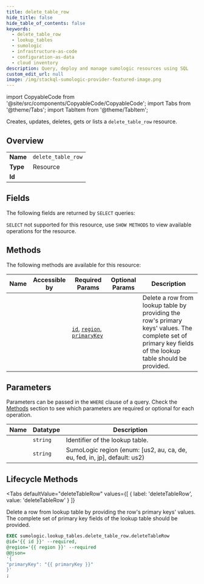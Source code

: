 ```yaml
--- 
title: delete_table_row
hide_title: false
hide_table_of_contents: false
keywords:
  - delete_table_row
  - lookup_tables
  - sumologic
  - infrastructure-as-code
  - configuration-as-data
  - cloud inventory
description: Query, deploy and manage sumologic resources using SQL
custom_edit_url: null
image: /img/stackql-sumologic-provider-featured-image.png
---
```


import CopyableCode from '@site/src/components/CopyableCode/CopyableCode';
import Tabs from '@theme/Tabs';
import TabItem from '@theme/TabItem';

Creates, updates, deletes, gets or lists a <code>delete_table_row</code> resource.

## Overview
<table><tbody>
<tr><td><b>Name</b></td><td><code>delete_table_row</code></td></tr>
<tr><td><b>Type</b></td><td>Resource</td></tr>
<tr><td><b>Id</b></td><td><CopyableCode code="sumologic.lookup_tables.delete_table_row" /></td></tr>
</tbody></table>

## Fields

The following fields are returned by `SELECT` queries:

`SELECT` not supported for this resource, use `SHOW METHODS` to view available operations for the resource.


## Methods

The following methods are available for this resource:

<table>
<thead>
    <tr>
    <th>Name</th>
    <th>Accessible by</th>
    <th>Required Params</th>
    <th>Optional Params</th>
    <th>Description</th>
    </tr>
</thead>
<tbody>
<tr>
    <td><a href="#deleteTableRow"><CopyableCode code="deleteTableRow" /></a></td>
    <td><CopyableCode code="exec" /></td>
    <td><a href="#parameter-id"><code>id</code></a>, <a href="#parameter-region"><code>region</code></a>, <a href="#parameter-primaryKey"><code>primaryKey</code></a></td>
    <td></td>
    <td>Delete a row from lookup table by providing the row's primary keys' values. The complete set of primary key fields of the lookup table should be provided.</td>
</tr>
</tbody>
</table>

## Parameters

Parameters can be passed in the `WHERE` clause of a query. Check the [Methods](#methods) section to see which parameters are required or optional for each operation.

<table>
<thead>
    <tr>
    <th>Name</th>
    <th>Datatype</th>
    <th>Description</th>
    </tr>
</thead>
<tbody>
<tr id="parameter-id">
    <td><CopyableCode code="id" /></td>
    <td><code>string</code></td>
    <td>Identifier of the lookup table.</td>
</tr>
<tr id="parameter-region">
    <td><CopyableCode code="region" /></td>
    <td><code>string</code></td>
    <td>SumoLogic region (enum: [us2, au, ca, de, eu, fed, in, jp], default: us2)</td>
</tr>
</tbody>
</table>

## Lifecycle Methods

<Tabs
    defaultValue="deleteTableRow"
    values={[
        { label: 'deleteTableRow', value: 'deleteTableRow' }
    ]}
>
<TabItem value="deleteTableRow">

Delete a row from lookup table by providing the row's primary keys' values. The complete set of primary key fields of the lookup table should be provided.

```sql
EXEC sumologic.lookup_tables.delete_table_row.deleteTableRow 
@id='{{ id }}' --required, 
@region='{{ region }}' --required 
@@json=
'{
"primaryKey": "{{ primaryKey }}"
}'
;
```
</TabItem>
</Tabs>
